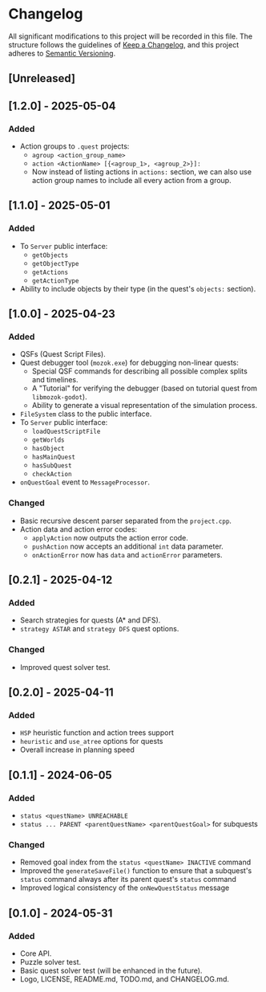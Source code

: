 # Changelog

All significant modifications to this project will be recorded in this file. The structure follows the guidelines of [Keep a Changelog](https://keepachangelog.com/en/1.1.0/), and this project adheres to [Semantic Versioning](https://semver.org/spec/v2.0.0.html).

## [Unreleased]

## [1.2.0] - 2025-05-04

### Added 

- Action groups to `.quest` projects:
    - `agroup <action_group_name>`
    - `action <ActionName> [{<agroup_1>, <agroup_2>}]:`
    - Now instead of listing actions in `actions:` section, we can also use action group names to include all every action from a group.

## [1.1.0] - 2025-05-01

### Added

- To `Server` public interface:
    - `getObjects`
    - `getObjectType`
    - `getActions`
    - `getActionType`
- Ability to include objects by their type (in the quest's `objects:` section).

## [1.0.0] - 2025-04-23

### Added

- QSFs (Quest Script Files).
- Quest debugger tool (`mozok.exe`) for debugging non-linear quests:
    - Special QSF commands for describing all possible complex splits and timelines.
    - A "Tutorial" for verifying the debugger (based on tutorial quest from `libmozok-godot`).
    - Ability to generate a visual representation of the simulation process.
- `FileSystem` class to the public interface.
- To `Server` public interface:
    - `loadQuestScriptFile`
    - `getWorlds`
    - `hasObject`
    - `hasMainQuest`
    - `hasSubQuest`
    - `checkAction`
- `onQuestGoal` event to `MessageProcessor`.

### Changed

- Basic recursive descent parser separated from the `project.cpp`.
- Action data and action error codes:
    - `applyAction` now outputs the action error code.
    - `pushAction` now accepts an additional `int` data parameter.
    - `onActionError` now has `data` and `actionError` parameters.

## [0.2.1] - 2025-04-12

### Added

- Search strategies for quests (A\* and DFS).
- `strategy ASTAR` and `strategy DFS` quest options.

### Changed

- Improved quest solver test.

## [0.2.0] - 2025-04-11

### Added

- `HSP` heuristic function and action trees support  
- `heuristic` and `use_atree` options for quests
- Overall increase in planning speed

## [0.1.1] - 2024-06-05

### Added

- `status <questName> UNREACHABLE`
- `status ... PARENT <parentQuestName> <parentQuestGoal>` for subquests

### Changed

- Removed goal index from the `status <questName> INACTIVE` command
- Improved the `generateSaveFile()` function to ensure that a subquest's `status` command always after its parent quest's `status` command
- Improved logical consistency of the `onNewQuestStatus` message

## [0.1.0] - 2024-05-31

### Added

- Core API.
- Puzzle solver test.
- Basic quest solver test (will be enhanced in the future).
- Logo, LICENSE, README.md, TODO.md, and CHANGELOG.md.


